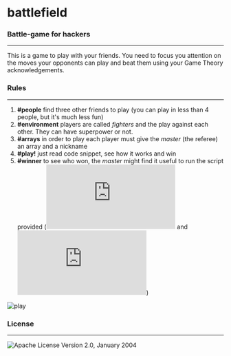 # battlefield
### Battle-game for hackers
---
This is a game to play with your friends. You need to focus you attention on the moves your opponents can play and beat them using your Game Theory acknowledgements.

### Rules
---
1. **#people** find three other friends to play (you can play in less than 4 people, but it's much less fun)
2. **#environment** players are called *fighters* and the play against each other. They can have superpower or not.
3. **#arrays** in order to play each player must give the *master* (the referee) an array and a nickname
4. **#play!** just read code snippet, see how it works and win
5. **#winner** to see who won, the *master* might find it useful to run the script provided (![python](https://github.com/sirfoga/battlefield/blob/master/battlefield.py) and ![javascript](https://github.com/sirfoga/battlefield/blob/master/battlefield.js "javascript"))

![play](https://github.com/sirfoga/battlefield/blob/master/play.png "play")

### License
----
![Apache License Version 2.0, January 2004](https://github.com/sirfoga/battlefield/blob/master/LICENSE "Apache License Version 2.0, January 2004")

